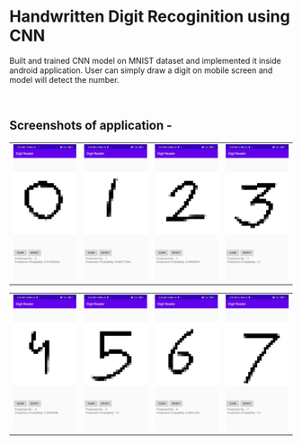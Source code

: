 # Handwritten Digit Recoginition using CNN
 Built and trained CNN model on MNIST dataset and implemented it inside android application. User can simply draw a digit on mobile screen and model will detect the number.
 
 <br/>
 
 ## Screenshots of application - 
 

|                                          |                                          |                                         |     |
|------------------------------------------|------------------------------------------|-----------------------------------------|-----|
 <img src="images/0_img.jpeg" width="200"> | <img src="images/1_img.jpeg" width="200"> | <img src="images/2_img.jpeg" width="200">| <img src="images/3_img.jpeg" width="200"> |
 
 
 |                                          |                                          |                                         |     |
|------------------------------------------|------------------------------------------|-----------------------------------------|-----|
 <img src="images/4_img.jpeg" width="200"> | <img src="images/5_img.jpeg" width="200"> | <img src="images/6_img.jpeg" width="200">| <img src="images/7_img.jpeg" width="200"> |
 
